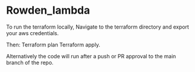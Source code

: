 # Rowden_lambda
To run the terraform locally, Navigate to the terraform directory and export your aws credentials.

Then: Terraform plan
      Terraform apply.

Alternatively the code will run after a push or PR approval to the main branch of the repo. 
